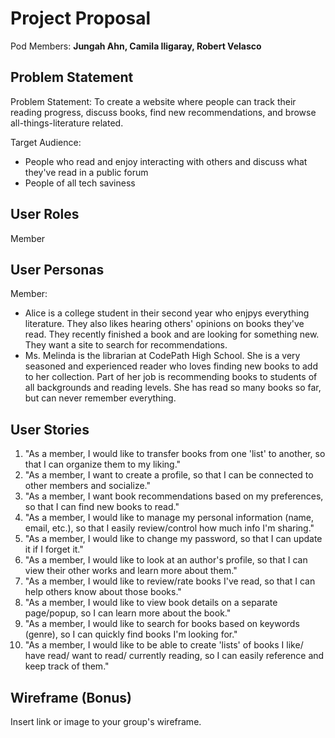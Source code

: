 # Project Proposal

Pod Members: **Jungah Ahn, Camila Iligaray, Robert Velasco**

## Problem Statement

Problem Statement: To create a website where people can track their reading progress, discuss books, find new recommendations, and browse all-things-literature related.

Target Audience: 
  - People who read and enjoy interacting with others and discuss what they've read in a public forum
  - People of all tech saviness

## User Roles

Member

## User Personas

Member:
  - Alice is a college student in their second year who enjpys everything literature. They also likes hearing others' opinions on books they've read. They recently   finished a book and are looking for something new. They want a site to search for recommendations.
  - Ms. Melinda is the librarian at CodePath High School. She is a very seasoned and experienced reader who loves finding new books to add to her collection. Part      of her job is recommending books to students of all backgrounds and reading levels. She has read so many books so far, but can never remember everything.

## User Stories

1. "As a member, I would like to transfer books from one 'list' to another, so that I can organize them to my liking."
2. "As a member, I want to create a profile, so that I can be connected to other members and socialize."
3. "As a member, I want book recommendations based on my preferences, so that I can find new books to read."
4. "As a member, I would like to manage my personal information (name, email, etc.), so that I easily review/control how much info I'm sharing."
5. "As a member, I would like to change my password, so that I can update it if I forget it."
6. "As a member, I would like to look at an author's profile, so that I can view their other works and learn more about them."
7. "As a member, I would like to review/rate books I've read, so that I can help others know about those books."
8. "As a member, I would like to view book details on a separate page/popup, so I can learn more about the book."
9. "As a member, I would like to search for books based on keywords (genre), so I can quickly find books I'm looking for."
10. "As a member, I would like to be able to create 'lists' of books I like/ have read/ want to read/ currently reading, so I can easily reference and keep track of them."

## Wireframe (Bonus)

Insert link or image to your group's wireframe. 
